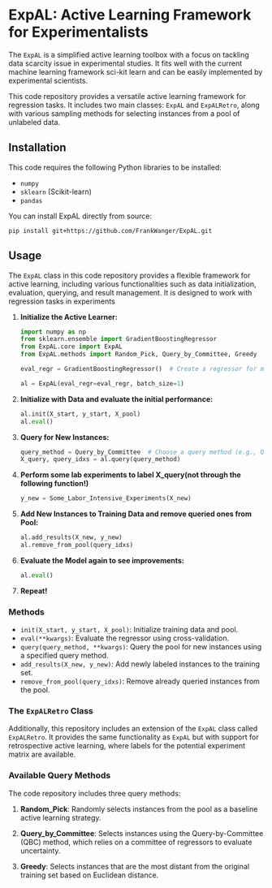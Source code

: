 # ExpAL: Active Learning Framework for Experimentalists

The `ExpAL` is a simplified active learning toolbox with a focus on tackling data scarcity issue in experimental studies. It fits well with the current machine learning framework sci-kit learn  and can be easily implemented by experimental scientists.

This code repository provides a versatile active learning framework for regression tasks. It includes two main classes: `ExpAL` and `ExpALRetro`, along with various sampling methods for selecting instances from a pool of unlabeled data.

## Installation

This code requires the following Python libraries to be installed:
- `numpy`
- `sklearn` (Scikit-learn)
- `pandas`

You can install ExpAL directly from source:

```
pip install git+https://github.com/FrankWanger/ExpAL.git
```

## Usage
The `ExpAL` class in this code repository provides a flexible framework for active learning, including various functionalities such as data initialization, evaluation, querying, and result management. It is designed to work with regression tasks in experiments

1. **Initialize the Active Learner:**
   ```python
   import numpy as np
   from sklearn.ensemble import GradientBoostingRegressor
   from ExpAL.core import ExpAL
   from ExpAL.methods import Random_Pick, Query_by_Committee, Greedy

   eval_regr = GradientBoostingRegressor()  # Create a regressor for modeling performance evaluation

   al = ExpAL(eval_regr=eval_regr, batch_size=1)
   ```

2. **Initialize with Data and evaluate the initial performance:**
   ```python
   al.init(X_start, y_start, X_pool)
   al.eval()
   ```

3. **Query for New Instances:**
   ```python
   query_method = Query_by_Committee  # Choose a query method (e.g., Query_by_Committee)
   X_query, query_idxs = al.query(query_method)
   ```
4. **Perform some lab experiments to label X_query(not through the following function!)**
   ```python
   y_new = Some_Labor_Intensive_Experiments(X_new)
   ```
5. **Add New Instances to Training Data and remove queried ones from Pool:**
   ```python
   al.add_results(X_new, y_new)
   al.remove_from_pool(query_idxs)
   ```

6. **Evaluate the Model again to see improvements:**
   ```python
   al.eval()
   ```
7. **Repeat!**

### Methods
- `init(X_start, y_start, X_pool)`: Initialize training data and pool.
- `eval(**kwargs)`: Evaluate the regressor using cross-validation.
- `query(query_method, **kwargs)`: Query the pool for new instances using a specified query method.
- `add_results(X_new, y_new)`: Add newly labeled instances to the training set.
- `remove_from_pool(query_idxs)`: Remove already queried instances from the pool.

### The `ExpALRetro` Class
Additionally, this repository includes an extension of the `ExpAL` class called `ExpALRetro`. It provides the same functionality as `ExpAL` but with support for retrospective active learning, where labels for the potential experiment matrix are available.

### Available Query Methods

The code repository includes three query methods:

1. **Random_Pick**: Randomly selects instances from the pool as a baseline active learning strategy.

2. **Query_by_Committee**: Selects instances using the Query-by-Committee (QBC) method, which relies on a committee of regressors to evaluate uncertainty.

3. **Greedy**: Selects instances that are the most distant from the original training set based on Euclidean distance.



